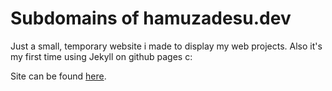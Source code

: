 # Subdomains of hamuzadesu.dev

Just a small, temporary website i made to display my web projects. Also it's my first time using Jekyll on github pages c:

Site can be found [here](https://subdomains.hamuzadesu.dev/).